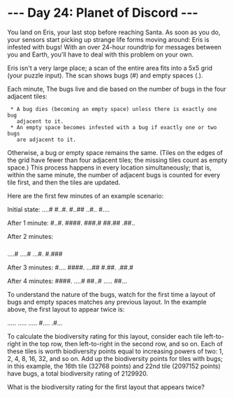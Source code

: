 # --- Day 24: Planet of Discord ---

   You land on Eris, your last stop before reaching Santa. As soon as you do,
   your sensors start picking up strange life forms moving around: Eris is
   infested with bugs! With an over 24-hour roundtrip for messages between
   you and Earth, you'll have to deal with this problem on your own.

   Eris isn't a very large place; a scan of the entire area fits into a 5x5
   grid (your puzzle input). The scan shows bugs (#) and empty spaces (.).

   Each minute, The bugs live and die based on the number of bugs in the four
   adjacent tiles:

     * A bug dies (becoming an empty space) unless there is exactly one bug
       adjacent to it.
     * An empty space becomes infested with a bug if exactly one or two bugs
       are adjacent to it.

   Otherwise, a bug or empty space remains the same. (Tiles on the edges of
   the grid have fewer than four adjacent tiles; the missing tiles count as
   empty space.) This process happens in every location simultaneously; that
   is, within the same minute, the number of adjacent bugs is counted for
   every tile first, and then the tiles are updated.

   Here are the first few minutes of an example scenario:

 Initial state:
 ....#
 #..#.
 #..##
 ..#..
 #....

 After 1 minute:
 #..#.
 ####.
 ###.#
 ##.##
 .##..

 After 2 minutes:
 #####
 ....#
 ....#
 ...#.
 #.###

 After 3 minutes:
 #....
 ####.
 ...##
 #.##.
 .##.#

 After 4 minutes:
 ####.
 ....#
 ##..#
 .....
 ##...

   To understand the nature of the bugs, watch for the first time a layout of
   bugs and empty spaces matches any previous layout. In the example above,
   the first layout to appear twice is:

 .....
 .....
 .....
 #....
 .#...

   To calculate the biodiversity rating for this layout, consider each tile
   left-to-right in the top row, then left-to-right in the second row, and so
   on. Each of these tiles is worth biodiversity points equal to increasing
   powers of two: 1, 2, 4, 8, 16, 32, and so on. Add up the biodiversity
   points for tiles with bugs; in this example, the 16th tile (32768 points)
   and 22nd tile (2097152 points) have bugs, a total biodiversity rating of
   2129920.

   What is the biodiversity rating for the first layout that appears twice?

